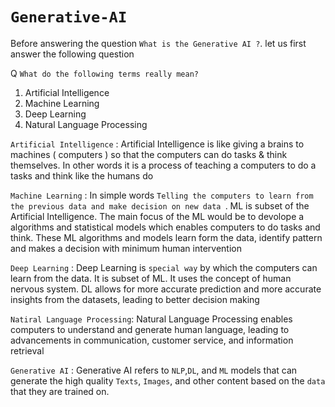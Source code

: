 # `Generative-AI`

Before answering the question ` What is the Generative AI ? `. let us first answer the following question 

Q `What do the following terms really mean?`
  1) Artificial Intelligence
  2) Machine Learning
  3) Deep Learning
  4) Natural Language Processing

`Artificial Intelligence` : Artificial Intelligence is like giving a brains to machines ( computers ) so that the computers can do tasks & think themselves. In other words it is a process of teaching a computers to do a tasks and think like the humans do

`Machine Learning` : In simple words `Telling the computers to learn from the previous data and make decision on new data `. ML is subset of the Artificial Intelligence. The main focus of the ML would be to devolope a algorithms and statistical models which enables computers to do tasks and think. These ML algorithms and models learn form the data, identify pattern and makes a decision with minimum human intervention

`Deep Learning` : Deep Learning is `special way` by which the computers can learn from the data. It is subset of ML. It uses the concept of human nervous system. DL allows for more accurate prediction and more accurate insights from the datasets, leading to better decision making

`Natiral Language Processing`: Natural Language Processing enables computers to understand and generate human language, leading to advancements in communication, customer service, and information retrieval

`Generative AI` : Generative AI refers to `NLP`,`DL`, and `ML` models that can generate the high quality `Texts`, `Images`, and other content based on the `data` that they are trained on.  

